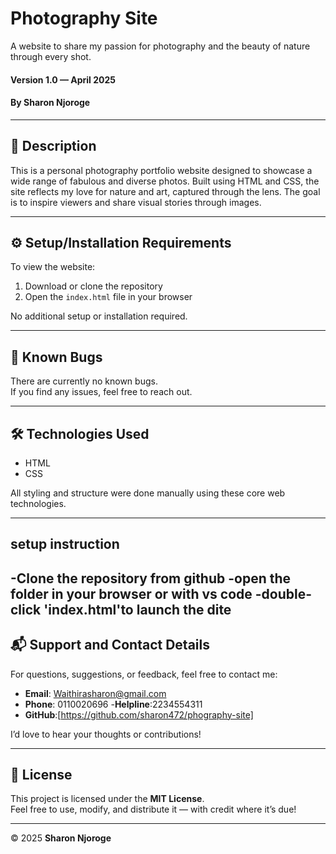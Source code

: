 # **Photography Site**

A website to share my passion for photography and the beauty of nature through every shot.

#### Version 1.0 — April 2025  
#### By **Sharon Njoroge**

---

## 📖 Description

This is a personal photography portfolio website designed to showcase a wide range of fabulous and diverse photos. Built using HTML and CSS, the site reflects my love for nature and art, captured through the lens. The goal is to inspire viewers and share visual stories through images.

---

## ⚙️ Setup/Installation Requirements

To view the website:

1. Download or clone the repository
2. Open the `index.html` file in your browser

No additional setup or installation required.

---

## 🐞 Known Bugs

There are currently no known bugs.  
If you find any issues, feel free to reach out.

---

## 🛠️ Technologies Used

- HTML
- CSS

All styling and structure were done manually using these core web technologies.

---

## setup instruction
-Clone the repository from github
-open the folder in your browser or with vs code
-double-click 'index.html'to launch the dite
 ---

## 📬 Support and Contact Details

For questions, suggestions, or feedback, feel free to contact me:

- **Email**: Waithirasharon@gmail.com  
- **Phone**: 0110020696 
-**Helpline**:2234554311 
- **GitHub**:[https://github.com/sharon472/phography-site]

I’d love to hear your thoughts or contributions!

---

## 📝 License

This project is licensed under the **MIT License**.  
Feel free to use, modify, and distribute it — with credit where it’s due!

---

© 2025 **Sharon Njoroge**
